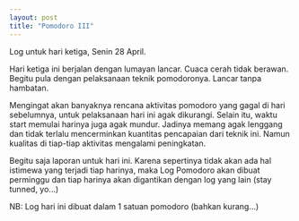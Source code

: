 ```yaml
---
layout: post
title: "Pomodoro III"
---
```


Log untuk hari ketiga, Senin 28 April.

Hari ketiga ini berjalan dengan lumayan lancar. Cuaca cerah tidak
berawan. Begitu pula dengan pelaksanaan teknik pomodoronya. Lancar
tanpa hambatan.

Mengingat akan banyaknya rencana aktivitas pomodoro yang gagal di hari
sebelumnya, untuk pelaksanaan hari ini agak dikurangi. Selain itu,
waktu start memulai harinya juga agak mundur. Jadinya memang agak
lenggang dan tidak terlalu mencerminkan kuantitas pencapaian dari
teknik ini. Namun kualitas di tiap-tiap aktivitas mengalami
peningkatan.

Begitu saja laporan untuk hari ini. Karena sepertinya tidak akan ada
hal istimewa yang terjadi tiap harinya, maka Log Pomodoro akan dibuat
perminggu dan tiap harinya akan digantikan dengan log yang lain (stay
tunned, yo...)

NB: Log hari ini dibuat dalam 1 satuan pomodoro (bahkan kurang...)
